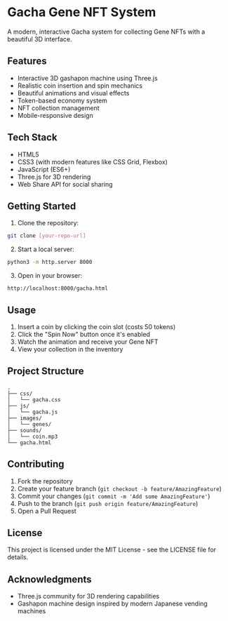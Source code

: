 # Gacha Gene NFT System

A modern, interactive Gacha system for collecting Gene NFTs with a beautiful 3D interface.

## Features

- Interactive 3D gashapon machine using Three.js
- Realistic coin insertion and spin mechanics
- Beautiful animations and visual effects
- Token-based economy system
- NFT collection management
- Mobile-responsive design

## Tech Stack

- HTML5
- CSS3 (with modern features like CSS Grid, Flexbox)
- JavaScript (ES6+)
- Three.js for 3D rendering
- Web Share API for social sharing

## Getting Started

1. Clone the repository:
```bash
git clone [your-repo-url]
```

2. Start a local server:
```bash
python3 -m http.server 8000
```

3. Open in your browser:
```
http://localhost:8000/gacha.html
```

## Usage

1. Insert a coin by clicking the coin slot (costs 50 tokens)
2. Click the "Spin Now" button once it's enabled
3. Watch the animation and receive your Gene NFT
4. View your collection in the inventory

## Project Structure

```
.
├── css/
│   └── gacha.css
├── js/
│   └── gacha.js
├── images/
│   └── genes/
├── sounds/
│   └── coin.mp3
└── gacha.html
```

## Contributing

1. Fork the repository
2. Create your feature branch (`git checkout -b feature/AmazingFeature`)
3. Commit your changes (`git commit -m 'Add some AmazingFeature'`)
4. Push to the branch (`git push origin feature/AmazingFeature`)
5. Open a Pull Request

## License

This project is licensed under the MIT License - see the LICENSE file for details.

## Acknowledgments

- Three.js community for 3D rendering capabilities
- Gashapon machine design inspired by modern Japanese vending machines 